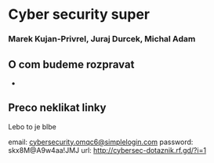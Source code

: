 # Cyber security super
### Marek Kujan-Privrel, Juraj Durcek, Michal Adam

## O com budeme rozpravat
* 

## Preco neklikat linky
Lebo to je blbe

email: cybersecurity.omqc6@simplelogin.com
password: skx8M@A9w4aa!JMJ
url: http://cybersec-dotaznik.rf.gd/?i=1